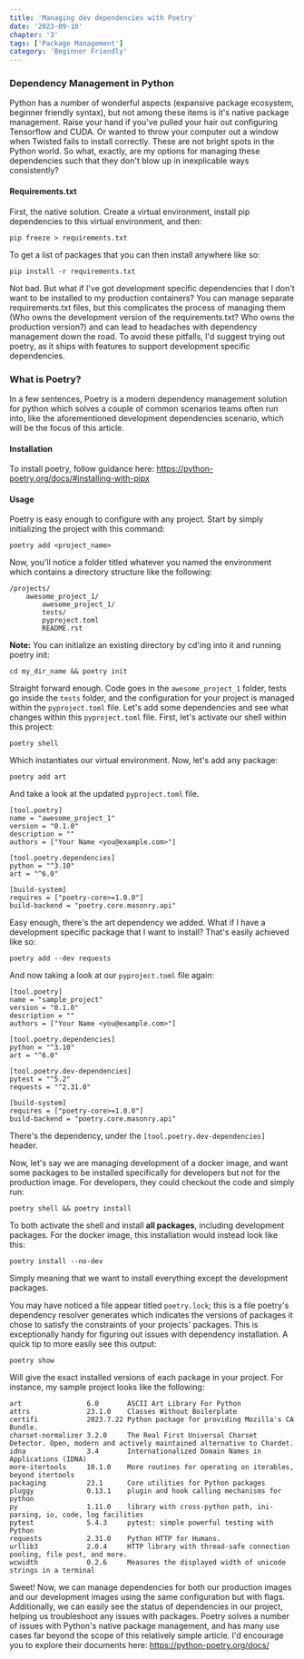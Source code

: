```yaml
---
title: 'Managing dev dependencies with Poetry'
date: '2023-09-10'
chapter: '3'
tags: ['Package Management']
category: 'Beginner Friendly'
---
```


### Dependency Management in Python

Python has a number of wonderful aspects (expansive package ecosystem, beginner friendly syntax), but not among these items is it's native package management. Raise your hand if you've pulled your hair out configuring Tensorflow and CUDA. Or wanted to throw your computer out a window when Twisted fails to install correctly. These are not bright spots in the Python world. So what, exactly, are my options for managing these dependencies such that they don't blow up in inexplicable ways consistently?

#### Requirements.txt
First, the native solution. Create a virtual environment, install pip dependencies to this virtual environment, and then:

```
pip freeze > requirements.txt
```

To get a list of packages that you can then install anywhere like so:
```
pip install -r requirements.txt
```
Not bad. But what if I've got development specific dependencies that I don't want to be installed to my production containers? You can manage separate requirements.txt files, but this complicates the process of managing them (Who owns the development version of the requirements.txt? Who owns the production version?) and can lead to headaches with dependency management down the road. To avoid these pitfalls, I'd suggest trying out poetry, as it ships with features to support development specific dependencies.

### What is Poetry?

In a few sentences, Poetry is a modern dependency management solution for python which solves a couple of common scenarios teams often run into, like the aforementioned development dependencies scenario, which will be the focus of this article.

#### Installation
To install poetry, follow guidance here: https://python-poetry.org/docs/#installing-with-pipx

#### Usage
Poetry is easy enough to configure with any project. Start by simply initializing the project with this command:
```
poetry add <project_name>
```
Now, you'll notice a folder titled whatever you named the environment which contains a directory structure like the following:
```
/projects/
    awesome_project_1/
        awesome_project_1/
        tests/
        pyproject.toml
        README.rst

```
**Note:** You can initialize an existing directory by cd'ing into it and running poetry init:
```
cd my_dir_name && poetry init
```
Straight forward enough. Code goes in the `awesome_project_1` folder, tests go inside the `tests` folder, and the configuration for your project is managed within the `pyproject.toml` file. Let's add some dependencies and see what changes within this `pyproject.toml` file. First, let's activate our shell within this project:

```
poetry shell
```
Which instantiates our virtual environment. Now, let's add any package:
```
poetry add art
```
And take a look at the updated `pyproject.toml` file.
```
[tool.poetry]
name = "awesome_project_1"
version = "0.1.0"
description = ""
authors = ["Your Name <you@example.com>"]

[tool.poetry.dependencies]
python = "^3.10"
art = "^6.0"

[build-system]
requires = ["poetry-core>=1.0.0"]
build-backend = "poetry.core.masonry.api"
```
Easy enough, there's the art dependency we added. What if I have a development specific package that I want to install? That's easily achieved like so:
```
poetry add --dev requests
```
And now taking a look at our `pyproject.toml` file again:
```
[tool.poetry]
name = "sample_project"
version = "0.1.0"
description = ""
authors = ["Your Name <you@example.com>"]

[tool.poetry.dependencies]
python = "^3.10"
art = "^6.0"

[tool.poetry.dev-dependencies]
pytest = "^5.2"
requests = "^2.31.0"

[build-system]
requires = ["poetry-core>=1.0.0"]
build-backend = "poetry.core.masonry.api"
```
There's the dependency, under the `[tool.poetry.dev-dependencies]` header.

Now, let's say we are managing development of a docker image, and want some packages to be installed specifically for developers but not for the production image. For developers, they could checkout the code and simply run:
```
poetry shell && poetry install
```
To both activate the shell and install **all packages**, including development packages. For the docker image, this installation would instead look like this:
```
poetry install --no-dev
```
Simply meaning that we want to install everything except the development packages.

You may have noticed a file appear titled `poetry.lock`; this is a file poetry's dependency resolver generates which indicates the versions of packages it chose to satisfy the constraints of your projects' packages. This is exceptionally handy for figuring out issues with dependency installation. A quick tip to more easily see this output:
```
poetry show
```
Will give the exact installed versions of each package in your project. For instance, my sample project looks like the following:
```
art                6.0       ASCII Art Library For Python
attrs              23.1.0    Classes Without Boilerplate
certifi            2023.7.22 Python package for providing Mozilla's CA Bundle.
charset-normalizer 3.2.0     The Real First Universal Charset Detector. Open, modern and actively maintained alternative to Chardet.
idna               3.4       Internationalized Domain Names in Applications (IDNA)
more-itertools     10.1.0    More routines for operating on iterables, beyond itertools
packaging          23.1      Core utilities for Python packages
pluggy             0.13.1    plugin and hook calling mechanisms for python
py                 1.11.0    library with cross-python path, ini-parsing, io, code, log facilities
pytest             5.4.3     pytest: simple powerful testing with Python
requests           2.31.0    Python HTTP for Humans.
urllib3            2.0.4     HTTP library with thread-safe connection pooling, file post, and more.
wcwidth            0.2.6     Measures the displayed width of unicode strings in a terminal
```
Sweet! Now, we can manage dependencies for both our production images and our development images using the same configuration but with flags. Additionally, we can easily see the status of dependencies in our project, helping us troubleshoot any issues with packages. Poetry solves a number of issues with Python's native package management, and has many use cases far beyond the scope of this relatively simple article. I'd encourage you to explore their documents here: https://python-poetry.org/docs/